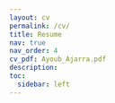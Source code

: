 ```yaml
---
layout: cv
permalink: /cv/
title: Resume
nav: true
nav_order: 4
cv_pdf: Ayoub_Ajarra.pdf
description: 
toc:
  sidebar: left
---
```

